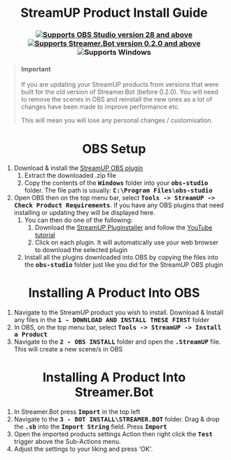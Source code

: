 <h1 align="center">
    StreamUP Product Install Guide
</h1>

<h3 align="center">
    <a href="https://obsproject.com">
        <img alt="Supports OBS Studio version 28 and above" src="https://img.shields.io/badge/OBS Studio-28%2B-FFFFFF?style=for-the-badge&labelColor=1e1a1d">
    </a>
    <a href="https://streamer.bot">
        <img alt="Supports Streamer.Bot version 0.2.0 and above" src="https://img.shields.io/badge/Streamer.Bot-v0.2.0+-%23FFFFFF?style=for-the-badge&labelColor=9038e8">
    </a>
    <img alt="Supports Windows" src="https://img.shields.io/badge/Windows-%23FFFFFF?style=for-the-badge&logo=windows&labelColor=00a2ed">
</h3>

> <h4>Important</h4>
> If you are updating your StreamUP products from versions that were built for the old version of Streamer.Bot (before 0.2.0). You will need to remove the scenes in OBS and reinstall the new ones as a lot of changes have been made to improve performance etc.
> 
> This will mean you will lose any personal changes / customisation.

<h1 align="center">
        OBS Setup
</h1>

1. Download & install the [StreamUP OBS plugin](https://ko-fi.com/s/0b5bd4536d)
    1. Extract the downloaded .zip file
    1. Copy the contents of the <kbd><b>Windows</b></kbd> folder into your <kbd><b>obs-studio</b></kbd> folder. The file path is usually: <kbd><b>C:\Program Files\obs-studio</b></kbd>
1. Open OBS then on the top menu bar, select <kbd><b>Tools -> StreamUP -> Check Product Requirements</b></kbd>. If you have any OBS plugins that need installing or updating they will be displayed here.
    1. You can then do one of the following:
         1. Download the [StreamUP Pluginstaller](https://streamup.tips/product/plugin-installer) and follow the [YouTube tutorial](https://youtu.be/6zMXZn4csI8)
         1. Click on each plugin. It will automatically use your web browser to download the selected plugin
    1. Install all the plugins downloaded into OBS by copying the files into the <kbd><b>obs-studio</b></kbd> folder just like you did for the StreamUP OBS plugin

<h1 align="center">
        Installing A Product Into OBS
</h1>

1. Navigate to the StreamUP product you wish to install. Download & Install any files in the <kbd><b>1 - DOWNLOAD AND INSTALL THESE FIRST</b></kbd> folder
1. In OBS, on the top menu bar, select <kbd><b>Tools -> StreamUP -> Install a Product</b></kbd>
1. Navigate to the <kbd><b>2 - OBS INSTALL</b></kbd> folder and open the <kbd><b>.StreamUP</b></kbd> file. This will create a new scene/s in OBS

<h1 align="center">
        Installing A Product Into Streamer.Bot
</h1>

1. In Streamer.Bot press <kbd><b>Import</b></kbd> in the top left
1. Navigate to the <kbd><b>3 - BOT INSTALL\STREAMER.BOT</b></kbd> folder. Drag & drop the <kbd><b>.sb</b></kbd> into the <kbd><b>Import String</kbd></b> field. Press <kbd><b>Import</b></kbd>
1. Open the imported products settings Action then right click the <kbd><b>Test</b></kbd> trigger above the Sub-Actions menu.
1. Adjust the settings to your liking and press 'OK'.

